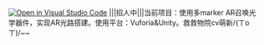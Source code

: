 [![Open in Visual Studio Code](https://classroom.github.com/assets/open-in-vscode-f059dc9a6f8d3a56e377f745f24479a46679e63a5d9fe6f495e02850cd0d8118.svg)](https://classroom.github.com/online_ide?assignment_repo_id=6452143&assignment_repo_type=AssignmentRepo)
|||招人中|||当前项目：使用多marker AR召唤光学器件，实现AR光路搭建。使用平台：Vuforia&Unity。救救物院cv萌新/(ㄒoㄒ)/~~
